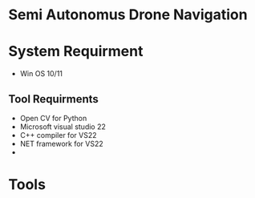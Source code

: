 # Semi Autonomus Drone Navigation

System Requirment 
==================

* Win OS 10/11 

Tool Requirments
-----------------

* Open CV for Python
* Microsoft visual studio 22
* C++ compiler for VS22
* NET framework for VS22
* 



Tools
=======
